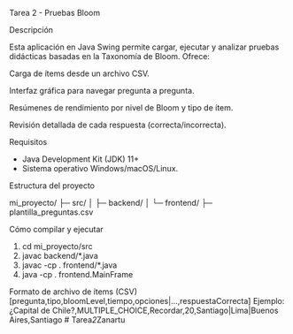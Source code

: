 Tarea 2 - Pruebas Bloom

Descripción

Esta aplicación en Java Swing permite cargar, ejecutar y analizar pruebas didácticas basadas en la Taxonomía de Bloom. Ofrece:

Carga de ítems desde un archivo CSV.

Interfaz gráfica para navegar pregunta a pregunta.

Resúmenes de rendimiento por nivel de Bloom y tipo de ítem.

Revisión detallada de cada respuesta (correcta/incorrecta).

Requisitos

- Java Development Kit (JDK) 11+
- Sistema operativo Windows/macOS/Linux.

Estructura del proyecto

mi_proyecto/
├─ src/
│  ├─ backend/
│  └─ frontend/
├─ plantilla_preguntas.csv

Cómo compilar y ejecutar
1. cd mi_proyecto/src
2. javac backend/*.java
3. javac -cp . frontend/*.java
4. java -cp . frontend.MainFrame

Formato de archivo de ítems (CSV)
[pregunta,tipo,bloomLevel,tiempo,opciones|...,respuestaCorrecta]
Ejemplo:
¿Capital de Chile?,MULTIPLE_CHOICE,Recordar,20,Santiago|Lima|Buenos Aires,Santiago
#   T a r e a _ 2 _ Z a n a r t u  
 